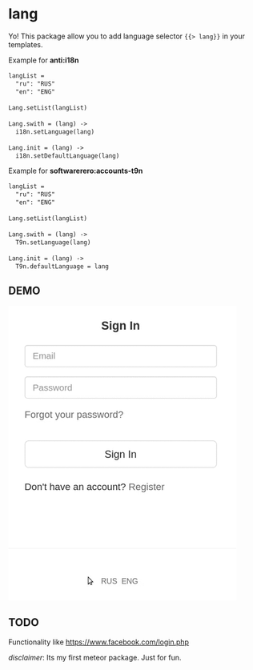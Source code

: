 lang
====

Yo! This package allow you to add language selector ```{{> lang}}``` in your templates.

Example for **anti:i18n**
```
langList =
  "ru": "RUS"
  "en": "ENG"

Lang.setList(langList)

Lang.swith = (lang) ->
  i18n.setLanguage(lang)

Lang.init = (lang) ->
  i18n.setDefaultLanguage(lang)
```

Example for **softwarerero:accounts-t9n**
```
langList =
  "ru": "RUS"
  "en": "ENG"

Lang.setList(langList)

Lang.swith = (lang) ->
  T9n.setLanguage(lang)

Lang.init = (lang) ->
  T9n.defaultLanguage = lang
```

DEMO
----

![demo](https://github.com/comerc/lang/blob/master/lang.gif)

TODO
----

Functionality like https://www.facebook.com/login.php

*disclaimer*: Its my first meteor package. Just for fun.
